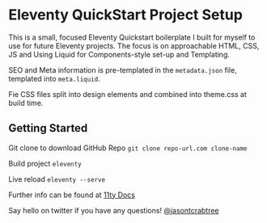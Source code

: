 # Eleventy QuickStart Project Setup

This is a small, focused Eleventy Quickstart boilerplate I built for myself to use for future Eleventy projects. The focus is on approachable HTML, CSS, JS and Using Liquid for Components-style set-up and Templating.

SEO and Meta information is pre-templated in the `metadata.json` file, templated into `meta.liquid`.

Fie CSS files split into design elements and combined into theme.css at build time.

## Getting Started

Git clone to download GitHub Repo `git clone repo-url.com clone-name`

Build project `eleventy`

Live reload `eleventy --serve`

Further info can be found at [11ty Docs](https://www.11ty.dev/docs/)

Say hello on twitter if you have any questions! [@jasontcrabtree](https://twitter.com/@jasontcrabtree)
